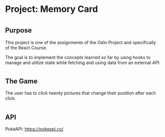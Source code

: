 # Project: Memory Card

#

## Purpose

This project is one of the assignments of the Odin Project and specifically of the React Course.

The goal is to implement the concepts learned so far by using hooks to manage and utilize state while fetching and using data from an external API.

#

## The Game

The user has to click twenty pictures that change their position after each click.

#

## API

PokéAPI: https://pokeapi.co/
